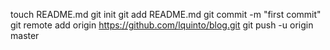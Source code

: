 touch README.md
git init
git add README.md
git commit -m "first commit"
git remote add origin https://github.com/lquinto/blog.git
git push -u origin master
